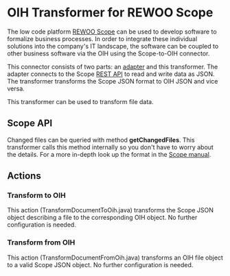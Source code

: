 # OIH Transformer for REWOO Scope

The low code platform [REWOO Scope](https://rewoo.de) can be used to develop software to formalize business processes. 
In order to integrate these individual solutions into the company's IT landscape, the software can be 
coupled to other business software via the OIH using the Scope-to-OIH connector.
 
This connector consists of two parts: an [adapter](https://github.com/openintegrationhub/rewoo-adapter) and this transformer.
The adapter connects to the Scope [REST API](https://rewoo.de/manual/T-rest-api.html) to read and write data as JSON. The transformer transforms the Scope JSON format to OIH JSON and vice versa.

This transformer can be used to transform file data.

## Scope API

Changed files can be queried with method **getChangedFiles**. This transformer calls this method internally so you don't have to worry about the details. 
For a more in-depth look up the format in the [Scope manual](https://rewoo.de/manual/T-rest-api.html#ge%C3%A4nderte-dateien-abfragen).

## Actions

### Transform to OIH

This action (TransformDocumentToOih.java) transforms the Scope JSON object describing a file to the corresponding OIH object. No further configuration is needed.

### Transform from OIH

This action (TransformDocumentFromOih.java) transforms an OIH file object to a valid Scope JSON object. No further configuration is needed.  